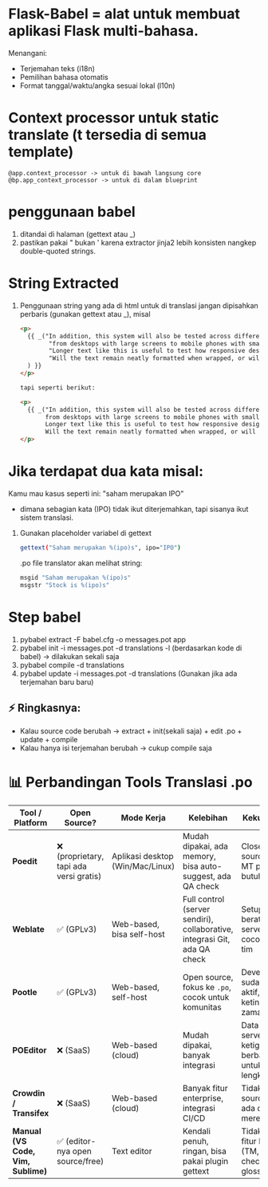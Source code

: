 # Flask-Babel = alat untuk membuat aplikasi Flask multi-bahasa.
Menangani:
* Terjemahan teks (i18n)
* Pemilihan bahasa otomatis
* Format tanggal/waktu/angka sesuai lokal (l10n)

# Context processor untuk static translate (t tersedia di semua template)
    @app.context_processor -> untuk di bawah langsung core
    @bp.app_context_processor -> untuk di dalam blueprint

# penggunaan babel
1. ditandai di halaman (gettext atau _)
2. pastikan pakai " bukan ' karena extractor jinja2 lebih konsisten nangkep double-quoted strings.


# String Extracted

1. Penggunaan string yang ada di html untuk di translasi jangan dipisahkan perbaris (gunakan gettext atau _), misal
    ```html
    <p>
      {{ _("In addition, this system will also be tested across different devices, 
            "from desktops with large screens to mobile phones with smaller displays. "
            "Longer text like this is useful to test how responsive design behaves. "
            "Will the text remain neatly formatted when wrapped, or will it cause layout issues instead?"
      ) }}
    </p>

    tapi seperti berikut:

    <p>
      {{ _("In addition, this system will also be tested across different devices, 
           from desktops with large screens to mobile phones with smaller displays. 
           Longer text like this is useful to test how responsive design behaves. 
           Will the text remain neatly formatted when wrapped, or will it cause layout issues instead?") }}
    </p>
    ```


# Jika terdapat dua kata misal:
Kamu mau kasus seperti ini: "saham merupakan IPO"

* dimana sebagian kata (IPO) tidak ikut diterjemahkan, tapi sisanya ikut sistem translasi.

1. Gunakan placeholder variabel di gettext
    ```bash
    gettext("Saham merupakan %(ipo)s", ipo="IPO")
    ```

    .po file translator akan melihat string:
    ```bash
    msgid "Saham merupakan %(ipo)s"
    msgstr "Stock is %(ipo)s"
    ```

# Step babel
1. pybabel extract -F babel.cfg -o messages.pot app
2. pybabel init -i messages.pot -d translations -l (berdasarkan kode di babel) -> dilakukan sekali saja
3. pybabel compile -d translations
4. pybabel update -i messages.pot -d translations   (Gunakan jika ada terjemahan baru baru)


## ⚡ Ringkasnya:
* Kalau source code berubah → extract + init(sekali saja) + edit .po + update + compile
* Kalau hanya isi terjemahan berubah → cukup compile saja


# 📊 Perbandingan Tools Translasi .po

| Tool / Platform                    | Open Source?                           | Mode Kerja                       | Kelebihan                                                                 | Kekurangan                                                |
| ---------------------------------- | -------------------------------------- | -------------------------------- | ------------------------------------------------------------------------- | --------------------------------------------------------- |
| **Poedit**                         | ❌ (proprietary, tapi ada versi gratis) | Aplikasi desktop (Win/Mac/Linux) | Mudah dipakai, ada memory, bisa auto-suggest, ada QA check                | Closed-source, fitur MT penuh butuh Pro                   |
| **Weblate**                        | ✅ (GPLv3)                              | Web-based, bisa self-host        | Full control (server sendiri), collaborative, integrasi Git, ada QA check | Setup agak berat (butuh server), lebih cocok untuk tim    |
| **Pootle**                         | ✅ (GPLv3)                              | Web-based, self-host             | Open source, fokus ke `.po`, cocok untuk komunitas                        | Development sudah tidak aktif, UI agak ketinggalan zaman  |
| **POEditor**                       | ❌ (SaaS)                               | Web-based (cloud)                | Mudah dipakai, banyak integrasi                                           | Data di server pihak ketiga, berbayar untuk fitur lengkap |
| **Crowdin / Transifex**            | ❌ (SaaS)                               | Web-based (cloud)                | Banyak fitur enterprise, integrasi CI/CD                                  | Tidak open source, data ada di server mereka              |
| **Manual (VS Code, Vim, Sublime)** | ✅ (editor-nya open source/free)        | Text editor                      | Kendali penuh, ringan, bisa pakai plugin gettext                          | Tidak ada fitur bantu (TM, QA check, glossary)            |